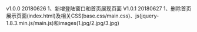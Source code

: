 v1.0.0 20180626 
1、新增登陆窗口和首页展现页面
V1.0.1 20180627
1、删除首页展示页面(index.html)及相关CSS(base.css/main.css)、js(jquery-1.8.3.min.js/main.js)和images(1.jpg/2.jpg/3.jpg)

